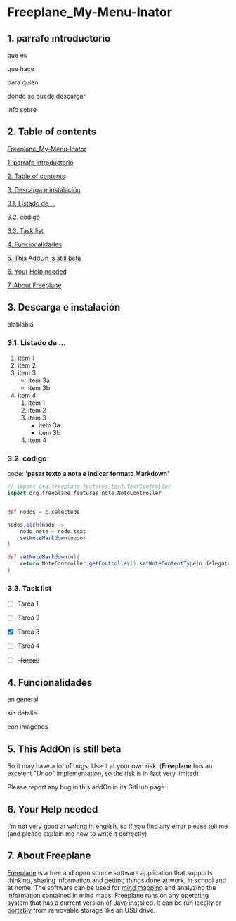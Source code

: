 # Freeplane_My-Menu-Inator

## 1. parrafo introductorio

que es

que hace

para quien

donde se puede descargar

info sobre

## 2. Table of contents

[Freeplane_My-Menu-Inator](#Freeplane_My-Menu-Inator)

[1. parrafo introductorio](#1-parrafo-introductorio)

[2. Table of contents](#2-Table-of-contents)

[3. Descarga e instalación](#3-Descarga-e-instalación)

[3.1. Listado de ...](#31-Listado-de-)

[3.2. código](#32-código)

[3.3. Task list](#33-Task-list)

[4. Funcionalidades](#4-Funcionalidades)

[5. This AddOn is still beta](#5-This-AddOn-is-still-beta)

[6. Your Help needed](#6-Your-Help-needed)

[7. About Freeplane](#7-About-Freeplane)

## 3. Descarga e instalación

blablabla

### 3.1. Listado de ...

1. item 1
1. item 2
1. item 3
   * item 3a
   * item 3b
1. item 4
   1. item 1
   1. item 2
   1. item 3
      * item 3a
      * item 3b
   1. item 4

### 3.2. código

code: **'pasar texto a nota e indicar formato Markdown'**

```groovy
// import org.freeplane.features.text.TextController
import org.freeplane.features.note.NoteController


def nodos = c.selecteds

nodos.each{nodo ->
    nodo.note = nodo.text
    setNoteMarkdown(nodo)
}

def setNoteMarkdown(n){
    return NoteController.getController().setNoteContentType(n.delegate, 'markdown')
}
```

### 3.3. Task list

- [ ]  Tarea 1 

- [ ]  Tarea 2 

- [x]  Tarea 3 

- [ ]  Tarea 4 

- [ ] <del> Tarea6 </del>

## 4. Funcionalidades

en general

sin detalle

con imágenes

## 5. This AddOn is still beta

So it may have a lot of bugs. Use it at your own risk. (**Freeplane** has an excelent "*Undo*" implementation, so the risk is in fact very limited)

Please report any bug in this addOn in its GitHub page

## 6. Your Help needed

I'm not very good at writing in english, so if you find any error please tell me (and please explain me how to write it correctly)

## 7. About Freeplane

[Freeplane](https://www.freeplane.org/wiki/index.php/Home) is a free and open source software application that supports thinking, sharing information and getting things done at work, in school and at home. The software can be used for [mind mapping](https://secure.wikimedia.org/wikipedia/en/wiki/Mind_map) and analyzing the information contained in mind maps. Freeplane runs on any operating system that has a current version of Java installed. It can be run locally or [portably](https://en.wikipedia.org/wiki/Portable_application) from removable storage like an USB drive.

